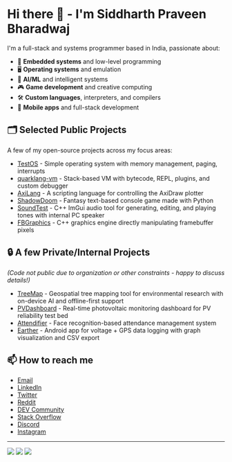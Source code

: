 # Hi there 👋 - I'm Siddharth Praveen Bharadwaj

I'm a full-stack and systems programmer based in India, passionate about:

- 🚀 **Embedded systems** and low-level programming
- 🖥️ **Operating systems** and emulation
- 🤖 **AI/ML** and intelligent systems
- 🎮 **Game development** and creative computing
- 🛠️ **Custom languages**, interpreters, and compilers
- 📱 **Mobile apps** and full-stack development

## 🗂️ Selected Public Projects

A few of my open-source projects across my focus areas:

- [TestOS](https://github.com/Sid110307/TestOS) - Simple operating system with memory management, paging, interrupts
- [quarklang-vm](https://github.com/Sid110307/quarklang-vm) - Stack-based VM with bytecode, REPL, plugins, and custom debugger
- [AxiLang](https://github.com/Sid110307/AxiLang) - A scripting language for controlling the AxiDraw plotter
- [ShadowDoom](https://github.com/Sid110307/ShadowDoom) - Fantasy text-based console game made with Python
- [SoundTest](https://github.com/Sid110307/SoundTest) - C++ ImGui audio tool for generating, editing, and playing tones with internal PC speaker
- [FBGraphics](https://github.com/Sid110307/FBGraphics) - C++ graphics engine directly manipulating framebuffer pixels

## 🔒 A few Private/Internal Projects

*(Code not public due to organization or other constraints - happy to discuss details!)*

- [TreeMap](https://github.com/Sid110307/TreeMap) - Geospatial tree mapping tool for environmental research with on-device AI and offline-first support
- [PVDashboard](https://github.com/Sid110307/PVDashboard) - Real-time photovoltaic monitoring dashboard for PV reliability test bed
- [Attendifier](https://github.com/Sid110307/Attendifier) - Face recognition-based attendance management system
- [Earther](https://github.com/Sid110307/Earther) - Android app for voltage + GPS data logging with graph visualization and CSV export

## 📫 How to reach me

- [Email](mailto:siddharthpb2007@gmail.com)
- [LinkedIn](https://linkedin.com/in/sid110307)
- [Twitter](https://x.com/CoolorFoolSRS)
- [Reddit](https://reddit.com/u/CoolorFoolSRS)
- [DEV Community](https://dev.to/@sid110307)
- [Stack Overflow](https://stackoverflow.com/users/13852870)
- [Discord](https://discord.com/users/sid110307)
- [Instagram](https://www.instagram.com/sid.110307)

---

![](https://github-readme-stats-sid110307.vercel.app/api?username=Sid110307&show_icons=true&include_all_commits=true)
![](https://github-readme-stats-sid110307.vercel.app/api/top-langs/?username=Sid110307&size_weight=0.5&count_weight=0.5&layout=compact)
![](https://github-readme-stats.vercel.app/api/wakatime?username=Sid110307&layout=compact)
